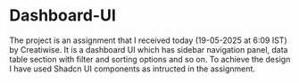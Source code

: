 # Dashboard-UI
The project is an assignment that I received today (19-05-2025 at 6:09 IST) by Creatiwise. It is a dashboard UI which has sidebar navigation panel, data table section with filter and sorting options and so on. To achieve the design I have used Shadcn UI components as intructed in the assignment.
